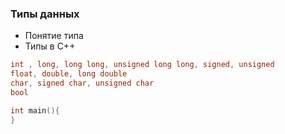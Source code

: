 ### Типы данных
* Понятие типа
* Типы в С++
```C++
int , long, long long, unsigned long long, signed, unsigned
float, double, long double
char, signed char, unsigned char
bool
```
```C
int main(){
}
```

